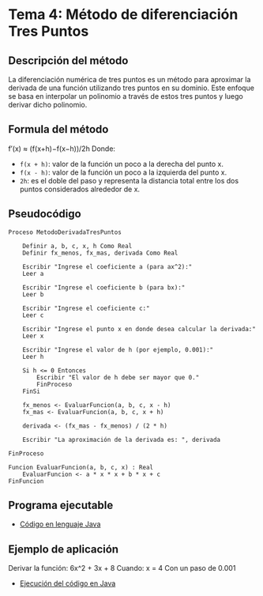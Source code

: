 # Tema 4: Método de diferenciación Tres Puntos

## Descripción del método

La diferenciación numérica de tres puntos es un método para aproximar la derivada de una función utilizando tres puntos en su dominio. Este enfoque se basa en interpolar un polinomio a través de estos tres puntos y luego derivar dicho polinomio. 

## Formula del método
f′(x) ≈ (f(x+h)−f(x−h))/2h
Donde:
- `f(x + h)`: valor de la función un poco a la derecha del punto x.
- `f(x - h)`: valor de la función un poco a la izquierda del punto x.
- `2h`: es el doble del paso y representa la distancia total entre los dos puntos considerados alrededor de x.

## Pseudocódigo

    Proceso MetodoDerivadaTresPuntos

        Definir a, b, c, x, h Como Real
        Definir fx_menos, fx_mas, derivada Como Real

        Escribir "Ingrese el coeficiente a (para ax^2):"
        Leer a

        Escribir "Ingrese el coeficiente b (para bx):"
        Leer b

        Escribir "Ingrese el coeficiente c:"
        Leer c

        Escribir "Ingrese el punto x en donde desea calcular la derivada:"
        Leer x

        Escribir "Ingrese el valor de h (por ejemplo, 0.001):"
        Leer h

        Si h <= 0 Entonces
            Escribir "El valor de h debe ser mayor que 0."
            FinProceso
        FinSi

        fx_menos <- EvaluarFuncion(a, b, c, x - h)
        fx_mas <- EvaluarFuncion(a, b, c, x + h)

        derivada <- (fx_mas - fx_menos) / (2 * h)

        Escribir "La aproximación de la derivada es: ", derivada

    FinProceso

    Funcion EvaluarFuncion(a, b, c, x) : Real
        EvaluarFuncion <- a * x * x + b * x + c
    FinFuncion

## Programa ejecutable
- [Código en lenguaje Java](./src/Tres_Puntos.java)

## Ejemplo de aplicación
Derivar la función: 6x^2 + 3x + 8
Cuando: x = 4
Con un paso de 0.001

- [Ejecución del código en Java](./src/Ejecución.png)